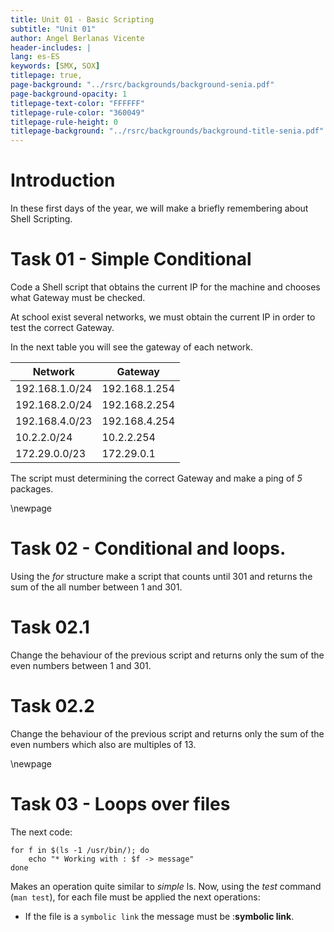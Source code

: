 ```yaml
---
title: Unit 01 - Basic Scripting
subtitle: "Unit 01"
author: Angel Berlanas Vicente
header-includes: |
lang: es-ES
keywords: [SMX, SOX]
titlepage: true,
page-background: "../rsrc/backgrounds/background-senia.pdf"
page-background-opacity: 1
titlepage-text-color: "FFFFFF"
titlepage-rule-color: "360049"
titlepage-rule-height: 0
titlepage-background: "../rsrc/backgrounds/background-title-senia.pdf"
---
```


# Introduction

In these first days of the year, we will make a briefly remembering about Shell Scripting.

# Task 01 - Simple Conditional

Code a Shell script that obtains the current IP for the machine and chooses what Gateway must be checked.

At school exist several networks, we must obtain the current IP in order to test the correct Gateway. 

In the next table you will see the gateway of each network.

| Network | Gateway |
| ------- | --------|
| 192.168.1.0/24| 192.168.1.254|
| 192.168.2.0/24| 192.168.2.254|
| 192.168.4.0/23| 192.168.4.254|
| 10.2.2.0/24| 10.2.2.254|
| 172.29.0.0/23| 172.29.0.1|

The script must determining the correct Gateway and make a ping of *5* packages.

\newpage
# Task 02 - Conditional and loops.

Using the *for* structure make a script that counts until 301 and returns the sum of the all number between 1 and 301.

# Task 02.1

Change the behaviour of the previous script and returns only the sum of the even numbers between 1 and 301.

# Task 02.2 

Change the behaviour of the previous script and returns only the sum of the even numbers which also are multiples of 13.

\newpage
# Task 03 - Loops over files

The next code:

```shell
for f in $(ls -1 /usr/bin/); do 
    echo "* Working with : $f -> message"
done
```

Makes an operation quite similar to *simple* ls. Now, using the *test* command (`man test`), for each file must be applied the next operations:

- If the file is a `symbolic link` the message must be :**symbolic link**.

